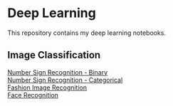 # Deep Learning

This repository contains my deep learning notebooks. 

## Image Classification
[Number Sign Recognition - Binary](https://github.com/Rtavakol/Deep-Learning/blob/master/Number%20Sign%20Recognition/Binary_classification.ipynb) \
[Number Sign Recognition - Categorical]()\
[Fashion Image Recognition]()\
[Face Recognition]()

 
